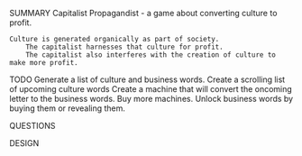 SUMMARY
    Capitalist Propagandist - a game about converting culture to profit. 
    
    Culture is generated organically as part of society.
        The capitalist harnesses that culture for profit.
        The capitalist also interferes with the creation of culture to make more profit.

TODO
    Generate a list of culture and business words.
    Create a scrolling list of upcoming culture words
    Create a machine that will convert the oncoming letter to the business words.
    Buy more machines.
    Unlock business words by buying them or revealing them.

QUESTIONS

DESIGN

